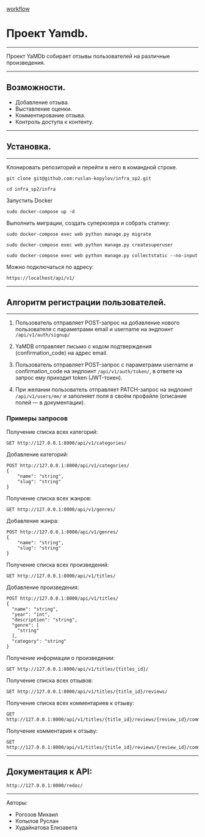 [workflow](https://github.com/ruslan-kopylov/yamdb_final>/actions/workflows/<WORKFLOW_FILE>/badge.svg)


# Проект Yamdb.
***
Проект YaMDb собирает отзывы пользователей на различные произведения.
***

## Возможности.

* Добавление отзыва.
* Выставление оценки.
* Комментирование отзыва.
* Контроль доступа к контенту.
***

## Установка.
***
Клонировать репозиторий и перейти в него в командной строке.

```
git clone git@github.com:ruslan-kopylov/infra_sp2.git

cd infra_sp2/infra
```

Запустить Docker

```
sudo docker-compose up -d 
```

Выполнить миграции, создать суперюзера и собрать статику:

```
sudo docker-compose exec web python manage.py migrate

sudo docker-compose exec web python manage.py createsuperuser

sudo docker-compose exec web python manage.py collectstatic --no-input

```
Можно подключаться по адресу:

```
https://localhost/api/v1/
```
***
## Алгоритм регистрации пользователей.
***
1. Пользователь отправляет POST-запрос на добавление нового пользователя с параметрами email и username на эндпоинт ```/api/v1/auth/signup/```

2. YaMDB отправляет письмо с кодом подтверждения (confirmation_code) на адрес email.
3. Пользователь отправляет POST-запрос с параметрами username и confirmation_code на эндпоинт  ```/api/v1/auth/token/```, в ответе на запрос ему приходит token (JWT-токен).
4. При желании пользователь отправляет PATCH-запрос на эндпоинт ```/api/v1/users/me/``` и заполняет поля в своём профайле (описание полей — в документации).

### Примеры запросов

Получение списка всех категорий:
```
GET http://127.0.0.1:8000/api/v1/categories/
```
Добавление категорий:
```
POST http://127.0.0.1:8000/api/v1/categories/
{
	"name": "string",
	"slug": "string"
}
```
Получение списка всех жанров:
```
GET http://127.0.0.1:8000/api/v1/genres/
```
Добавление жанра:
```
POST http://127.0.0.1:8000/api/v1/genres/
{
	"name": "string",
	"slug": "string"
}
```
Получение списка всех произведений:
```
GET http://127.0.0.1:8000/api/v1/titles/
```
Добавление произведения:
```
POST http://127.0.0.1:8000/api/v1/titles/
{
  "name": "string",
  "year": "int",
  "description": "string",
  "genre": [
    "string"
  ],
  "category": "string"
}
```
Получение информации о произведении:
```
GET http://127.0.0.1:8000/api/v1/titles/{titles_id}/
```
Получение списка всех отзывов:
```
GET http://127.0.0.1:8000/api/v1/titles/{title_id}/reviews/
```
Получение списка всех комментариев к отзыву:
```
GET http://127.0.0.1:8000/api/v1/titles/{title_id}/reviews/{review_id}/comments/
```
Получение комментария к отзыву:
```
GET http://127.0.0.1:8000/api/v1/titles/{title_id}/reviews/{review_id}/comments/{comment_id}/
```
***
## Документация к API:
```
http://127.0.0.1:8000/redoc/
```
***
Авторы:
* Рогозов Михаил
* Копылов Руслан
* Худайнатова Елизавета
